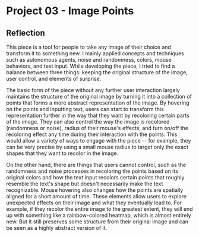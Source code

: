 # Project 03 - Image Points

## Reflection
This piece is a tool for people to take any image of their choice and transform it to something new. I mainly applied concepts and techniques such as autonomous agents, noise and randomness, colors, mouse behaviors, and text input. While developing the piece, I tried to find a balance between three things: keeping the original structure of the image, user control, and elements of surprise. 

The basic form of the piece without any further user interaction largely maintains the structure of the original image by turning it into a collection of points that forms a more abstract representation of the image. By hovering on the points and inputting text, users can start to transform this representation further in the way that they want by recoloring certain parts of the image. They can also control the way the image is recolored (randomness or noise), radius of their mouse's effects, and turn on/off the recoloring effect any time during their interaction with the points. This would allow a variety of ways to engage with the piece -- for example, they can be very precise by using a small mouse radius to target only the exact shapes that they want to recolor in the image. 

On the other hand, there are things that users cannot control, such as the randomness and noise processes in recoloring the points based on its original colors and how the text input recolors certain points that roughly resemble the text's shape but doesn't necessarily make the text recognizable. Mouse hovering also changes how the points are spatially aligned for a short amount of time. These elements allow users to explore unexpected effects on their image and what they eventually lead to. For example, if they recolor the entire image to the greatest extent, they will end up with something like a rainbow-colored heatmap, which is almost entirely new. But it still preserves some structure from their original image and can be seen as a highly abstract version of it. 
